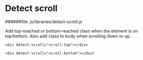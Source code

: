 # Detect scroll

######file:  js/libraries/detect-scroll.js
    
Add top-reached or bottom-reached class when the element is on top/bottom. Also add class to body when scrolling down or up.

~~~~
<div detect-scroll="scroll-top"></div>
~~~~
~~~~
<div detect-scroll="scroll-bottom"></div>
~~~~